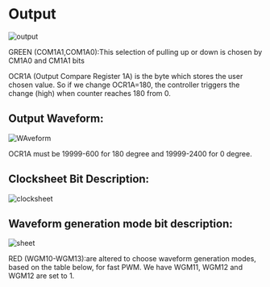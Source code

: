 # Output
![output](https://user-images.githubusercontent.com/94236183/144232829-045c5d5a-e01c-4d4a-8a9a-198f69ff35dc.PNG)

GREEN (COM1A1,COM1A0):This selection of pulling up or down is chosen by  CM1A0 and CM1A1 bits

OCR1A (Output Compare Register 1A) is the byte which stores the user chosen value. So if we change OCR1A=180, the controller triggers the change (high) when counter reaches 180 from 0.



## Output Waveform:


![WAveform](https://user-images.githubusercontent.com/94236183/144232889-655f61b6-b1d4-4fa8-8566-051d1aaabd12.PNG)

OCR1A must be 19999-600 for 180 degree and 19999-2400 for 0 degree.

## Clocksheet Bit Description:


![clocksheet](https://user-images.githubusercontent.com/94236183/144233593-964d1df1-138c-424b-a467-489344cabec0.PNG)


## Waveform generation mode bit description:

![sheet](https://user-images.githubusercontent.com/94236183/144233728-0b235994-43a7-46f0-aaf0-0e382ededdf7.PNG)

RED (WGM10-WGM13):are altered to choose waveform generation modes, based on the table below, for fast PWM. We have WGM11, WGM12 and WGM12 are set to 1.
